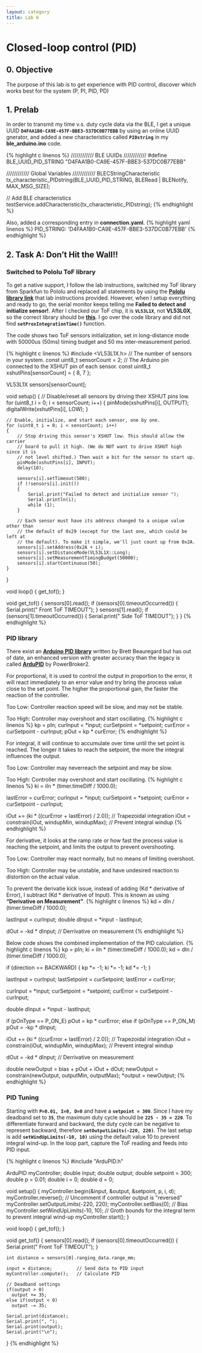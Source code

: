 ```yaml
---
layout: category
title: Lab 6
---
```


# Closed-loop control (PID)

## 0. Objective
The purpose of this lab is to get experience with PID control, discover which works best for the system (P, PI, PID, PD)

## 1. Prelab
In order to transmit my time v.s. duty cycle data via the BLE, I get a unique UUID **`D4FAA1B0-CA9E-457F-BBE3-537DC0B77EBB`** by using an online UUID gnerator, and added a new characteristics called **`PIDstring`** in my **ble_arduino.ino** code.

{% highlight c linenos %}
//////////// BLE UUIDs ////////////
#define BLE_UUID_PID_STRING "D4FAA1B0-CA9E-457F-BBE3-537DC0B77EBB"

//////////// Global Variables ////////////
BLECStringCharacteristic tx_characteristic_PIDstring(BLE_UUID_PID_STRING, BLERead | BLENotify, MAX_MSG_SIZE);

// Add BLE characteristics
testService.addCharacteristic(tx_characteristic_PIDstring);
{% endhighlight %}

Also, added a corresponding entry in **connection.yaml**.
{% highlight yaml linenos %}
PID_STRING: 'D4FAA1B0-CA9E-457F-BBE3-537DC0B77EBB'
{% endhighlight %}

## 2. Task A: Don’t Hit the Wall!!

### Switched to Pololu ToF library
To get a native support, I follow the lab instructions, switched my ToF library from Sparkfun to Pololu and replaced all statements by using the **[Pololu library link](https://github.com/pololu/vl53l0x-arduino)** that lab instructions provided. However, when I setup everything and ready to go, the serial monitor keeps telling me **Failed to detect and initialize sensor!**. After I checked our ToF chip, it is **`VL53L1X`**, not **VL53L0X**, so the correct library should be **[this](https://github.com/pololu/vl53l1x-arduino/)**. I go over the code library and did not find **`setProxIntegrationTime()`** function.

The code shows two ToF sensors initialization, set in long-distance mode with 50000us (50ms) timing budget and 50 ms inter-measurement period.

{% highlight c linenos %}
#include <VL53L1X.h>
// The number of sensors in your system.
const uint8_t sensorCount = 2;
// The Arduino pin connected to the XSHUT pin of each sensor.
const uint8_t xshutPins[sensorCount] = { 8, 7 };

VL53L1X sensors[sensorCount];

void setup()
{
    // Disable/reset all sensors by driving their XSHUT pins low.
    for (uint8_t i = 0; i < sensorCount; i++)
    {
        pinMode(xshutPins[i], OUTPUT);
        digitalWrite(xshutPins[i], LOW);
    }
    
    // Enable, initialize, and start each sensor, one by one.
    for (uint8_t i = 0; i < sensorCount; i++)
    {
        // Stop driving this sensor's XSHUT low. This should allow the carrier
        // board to pull it high. (We do NOT want to drive XSHUT high since it is
        // not level shifted.) Then wait a bit for the sensor to start up.
        pinMode(xshutPins[i], INPUT);
        delay(10);
    
        sensors[i].setTimeout(500);
        if (!sensors[i].init())
        {
            Serial.print("Failed to detect and initialize sensor ");
            Serial.println(i);
            while (1);
        }
    
        // Each sensor must have its address changed to a unique value other than
        // the default of 0x29 (except for the last one, which could be left at
        // the default). To make it simple, we'll just count up from 0x2A.
        sensors[i].setAddress(0x2A + i);
        sensors[i].setDistanceMode(VL53L1X::Long);
        sensors[i].setMeasurementTimingBudget(50000);
        sensors[i].startContinuous(50);
    }
}

void loop()
{
    get_tof();
}

void get_tof()
{
    sensors[0].read();
    if (sensors[0].timeoutOccurred()) { Serial.print(" Front ToF TIMEOUT"); }
    sensors[1].read();
    if (sensors[1].timeoutOccurred()) { Serial.print(" Side ToF TIMEOUT"); }
}
{% endhighlight %}

### PID library
There exist an **[Arduino PID library](https://github.com/br3ttb/Arduino-PID-Library/)** written by Brett Beauregard but has out of date, an enhanced version with greater accuracy than the legacy is called **[ArduPID](https://github.com/PowerBroker2/ArduPID)** by PowerBroker2.

For proportional, it is used to control the output in proportion to the error, it will react immediately to an error value and try bring the process value close to the set point. The higher the proportional gain, the faster the reaction of the controller.

Too Low: Controller reaction speed will be slow, and may not be stable.

Too High: Controller may overshoot and start oscillating.
{% highlight c linenos %}
kp = pIn;
curInput    = *input;
curSetpoint = *setpoint;
curError    = curSetpoint - curInput;
pOut = kp * curError;
{% endhighlight %}


For integral, it will continue to accumulate over time until the set point is reached. The longer it takes to reach the setpoint, the more the integral influences the output.

Too Low: Controller may neverreach the setpoint and may be slow.

Too High: Controller may overshoot and start oscillating.
{% highlight c linenos %}
ki = iIn * (timer.timeDiff / 1000.0);

lastError   = curError;
curInput    = *input;
curSetpoint = *setpoint;
curError    = curSetpoint - curInput;

iOut += (ki * ((curError + lastError) / 2.0)); // Trapezoidal integration
iOut = constrain(iOut, windupMin, windupMax);  // Prevent integral windup
{% endhighlight %}


For derivative, it looks at the ramp rate or how fast the process value is reaching the setpoint, and limits the output to prevent overshooting.

Too Low: Controller may react normally, but no means of limiting overshoot.

Too High: Controller may be unstable, and have undesired reaction to distortion on the actual value.

To prevent the derivatie kick issue, instead of adding (Kd * derivative of Error), I subtract (Kd * derivative of Input). This is known as using **“Derivative on Measurement”**.
{% highlight c linenos %}
kd = dIn / (timer.timeDiff / 1000.0);

lastInput     = curInput;
double dInput = *input - lastInput;

dOut = -kd * dInput; // Derrivative on measurement
{% endhighlight %}


Below code shows the combined implementation of the PID calculation.
{% highlight c linenos %}
kp = pIn;
ki = iIn * (timer.timeDiff / 1000.0);
kd = dIn / (timer.timeDiff / 1000.0);

if (direction == BACKWARD)
{
    kp *= -1;
    ki *= -1;
    kd *= -1;
}

lastInput    = curInput;
lastSetpoint = curSetpoint;
lastError    = curError;

curInput    = *input;
curSetpoint = *setpoint;
curError    = curSetpoint - curInput;

double dInput = *input - lastInput;

if (pOnType == P_ON_E)
    pOut = kp * curError;
else if (pOnType == P_ON_M)
    pOut = -kp * dInput;

iOut += (ki * ((curError + lastError) / 2.0)); // Trapezoidal integration
iOut = constrain(iOut, windupMin, windupMax);  // Prevent integral windup

dOut = -kd * dInput; // Derrivative on measurement

double newOutput = bias + pOut + iOut + dOut;
newOutput        = constrain(newOutput, outputMin, outputMax);
*output          = newOutput;
{% endhighlight %}

### PID Tuning
Starting with **`P=0.01, I=0, D=0`** and have a **`setpoint = 300`**. Since I have my deadband set to **`35`**, the maximum duty cycle should be **`225 - 35 = 220`**. To differentiate forward and backward, the duty cycle can be negative to represent backward, therefore **`setOutputLimits(-220, 220)`**. The last setup is add **`setWindUpLimits(-10, 10)`** using the default value 10 to prevent integral wind-up. In the loop part, capture the ToF reading and feeds into PID input.

{% highlight c linenos %}
#include "ArduPID.h"

ArduPID myController;
double input;
double output;
double setpoint = 300;
double p = 0.01;
double i = 0;
double d = 0;

void setup()
{
    myController.begin(&input, &output, &setpoint, p, i, d);
    myController.reverse();                // Uncomment if controller output is "reversed"
    myController.setOutputLimits(-220, 220);
    myController.setBias(0);               // Bias
    myController.setWindUpLimits(-10, 10); // Groth bounds for the integral term to prevent integral wind-up
    myController.start();
}

void loop()
{
    get_tof();
}

void get_tof()
{
    sensors[0].read();
    if (sensors[0].timeoutOccurred()) { Serial.print(" Front ToF TIMEOUT"); }

    int distance = sensors[0].ranging_data.range_mm;

    input = distance;         // Send data to PID input
    myController.compute();   // Calculate PID
    
    // Deadband settings
    if(output > 0)
      output += 35;
    else if(output < 0)
      output -= 35;

    Serial.print(distance);
    Serial.print(", ");
    Serial.print(output);
    Serial.print("\n");
}
{% endhighlight %}